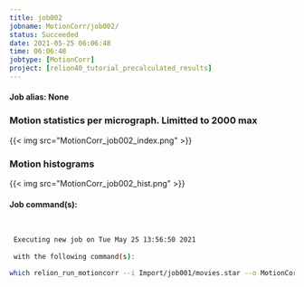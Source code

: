 ```yaml
---
title: job002
jobname: MotionCorr/job002/
status: Succeeded
date: 2021-05-25 06:06:48
time: 06:06:48
jobtype: [MotionCorr]
project: [relion40_tutorial_precalculated_results]
---
```


#### Job alias: None

### Motion statistics per micrograph. Limitted to 2000 max
{{< img src="MotionCorr_job002_index.png" >}}
### Motion histograms
{{< img src="MotionCorr_job002_hist.png" >}}

#### Job command(s):

```bash

 
 Executing new job on Tue May 25 13:56:50 2021
 
 with the following command(s): 

which relion_run_motioncorr --i Import/job001/movies.star --o MotionCorr/job002/ --first_frame_sum 1 --last_frame_sum -1 --use_own  --j 12 --float16 --bin_factor 1 --bfactor 150 --dose_per_frame 1.277 --preexposure 0 --patch_x 5 --patch_y 5 --eer_grouping 32 --gainref Movies/gain.mrc --gain_rot 0 --gain_flip 0 --dose_weighting  --grouping_for_ps 3   --pipeline_control MotionCorr/job002/
 
 



